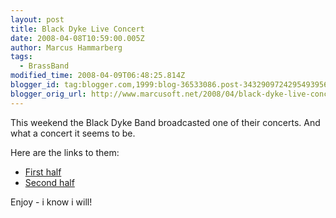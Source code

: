 ```yaml
---
layout: post
title: Black Dyke Live Concert
date: 2008-04-08T10:59:00.005Z
author: Marcus Hammarberg
tags:
  - BrassBand
modified_time: 2008-04-09T06:48:25.814Z
blogger_id: tag:blogger.com,1999:blog-36533086.post-3432909724295493956
blogger_orig_url: http://www.marcusoft.net/2008/04/black-dyke-live-concert.html
---
```


This
weekend the Black Dyke Band broadcasted one of their concerts. And what
a concert it seems to be.

Here are the links to them:

-   [First half](http://video-2.leedsmet.ac.uk/view.aspx?ID=1165)
-   [Second half](http://video-2.leedsmet.ac.uk/View.aspx?ID=1169)

Enjoy - i know i will!
